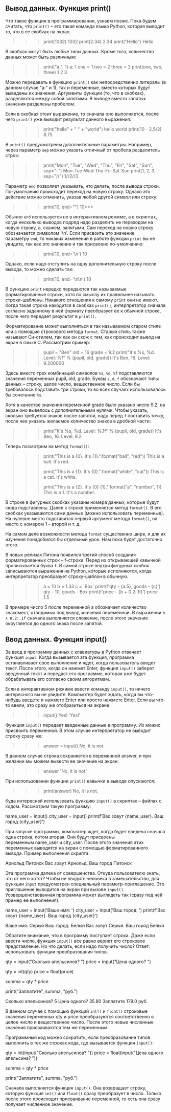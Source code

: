 ## Вывод данных. Функция print()

Что такое функция в программировании, узнаем позже. Пока будем считать, что `print()` – это такая команда языка Python, которая выводит то, что в ее скобках на экран.

>>> print(1032)
1032
>>> print(2.34)
2.34
>>> print("Hello")
Hello

В скобках могут быть любые типы данных. Кроме того, количество данных может быть различным:

>>> print("a:", 1)
a: 1
>>> one = 1
>>> two = 2
>>> three = 3
>>> print(one, two, three)
1 2 3

Можно передавать в функцию `print()` как непосредственно литералы (в данном случае "a:" и 1), так и переменные, вместо которых будут выведены их значения. Аргументы функции (то, что в скобках), разделяются между собой запятыми. В выводе вместо запятых значения разделены пробелом.

Если в скобках стоит выражение, то сначала оно выполняется, после чего `print()` уже выводит результат данного выражения:

>>> print("hello" + " " + "world")
hello world
>>> print(10 - 2.5/2)
8.75

В `print()` предусмотрены дополнительные параметры. Например, через параметр `sep` можно указать отличный от пробела разделитель строк:

>>> print("Mon", "Tue", "Wed", "Thu", "Fri", "Sat", "Sun", sep="-")
Mon-Tue-Wed-Thu-Fri-Sat-Sun
>>> print(1, 2, 3, sep="//")
1//2//3

Параметр `end` позволяет указывать, что делать, после вывода строки. По-умолчанию происходит переход на новую строку. Однако это действие можно отменить, указав любой другой символ или строку:

>>> print(10, end="")
10>>>

Обычно `end` используется не в интерактивном режиме, а в скриптах, когда несколько выводов подряд надо разделить не переходом на новую строку, а, скажем, запятыми. Сам переход на новую строку обозначается символом '\n'. Если присвоить это значение параметру `end`, то никаких изменений в работе функции `print` вы не увидите, так как это значение и так присвоено по-умолчанию:

>>> print(10, end='\n')
10
>>>

Однако, если надо отступить на одну дополнительную строку после вывода, то можно сделать так:

>>> print(10, end='\n\n')
10

В функцию `print` нередко передаются так называемые форматированные строки, хотя по смыслу их правильнее называть строки-шаблоны. Никакого отношения к самому `print` они не имеют. Когда такая строка находится в скобках `print()`, интерпретатор сначала согласно заданному в ней формату преобразует ее к обычной строке, после чего передает результат в `print()`.

Форматирование может выполняться в так называемом старом стиле или с помощью строкового метода `format`. Старый стиль также называют Си-стилем, так как он схож с тем, как происходит вывод на экран в языке C. Рассмотрим пример:

>>> pupil = "Ben"
>>> old = 16
>>> grade = 9.2
>>> print("It's %s, %d. Level: %f" % (pupil, old, grade))
It's Ben, 16. Level: 9.200000

Здесь вместо трех комбинаций символов `%s`, `%d`, `%f` подставляются значения переменных pupil, old, grade. Буквы `s`, `d`, `f` обозначают типы данных – строку, целое число, вещественное число. Если бы требовалось подставить три строки, то во всех случаях использовалось бы сочетание `%s`.

Хотя в качестве значения переменной grade было указано число 9.2, на экран оно вывелось с дополнительными нулями. Чтобы указать, сколько требуется знаков после запятой, надо перед `f` поставить точку, после нее указать желаемое количество знаков в дробной части:

>>> print("It's %s, %d. Level: %.1f" % (pupil, old, grade))
It's Ben, 16. Level: 9.2

Теперь посмотрим на метод `format()`:

>>> print("This is a {0}. It's {1}.".format("ball", "red"))
This is a ball. It's red.
>>>
>>> print("This is a {1}. It's {0}.".format("white", "cat"))
This is a cat. It's white.
>>>
>>> print("This is a {2}. It's {0} {1}.".format("a", "number", 1))
This is a 1. It's a number.

В строке в фигурных скобках указаны номера данных, которые будут сюда подставлены. Далее к строке применяется метод `format()`. В его скобках указываются сами данные (можно использовать переменные). На нулевое место подставится первый аргумент метода `format()`, на место с номером 1 – второй и т. д.

На самом деле возможности метода `format` существенно шире, и для их изучения понадобился бы отдельный урок. Нам пока будет достаточно этого.

В новых релизах Питона появился третий способ создания форматированных строк – f-строки. Перед их открывающей кавычкой прописывается буква `f`. В самой строке внутри фигурных скобок записываются выражения на Python, которые исполняются, когда интерпретатор преобразует строку-шаблон в обычную.

>>> a = 10
>>> b = 1.33
>>> c = 'Box'
>>> print(f'qty - {a:5}, goods - {c}')
qty -    10, goods - Box
>>> print(f'price - {b + 0.2:.1f}')
price - 1.5

В примере число 5 после переменной a обозначает количество знакомест, отводимых под вывод значения переменной. В выражении `b + 0.2:.1f` сначала выполняется сложение, после этого значение округляется до одного знака после запятой.

## Ввод данных. Функция input()

За ввод в программу данных с клавиатуры в Python отвечает функция `input`. Когда вызывается эта функция, программа останавливает свое выполнение и ждет, когда пользователь введет текст. После этого, когда он нажмет Enter, функция `input()` заберет введенный текст и передаст его программе, которая уже будет обрабатывать его согласно своим алгоритмам.

Если в интерактивном режиме ввести команду `input()`, то ничего интересного вы не увидите. Компьютер будет ждать, когда вы что-нибудь введете и нажмете Enter или просто нажмете Enter. Если вы что-то ввели, это сразу же отобразиться на экране:

>>> input()
Yes!
'Yes!'

Функция `input()` передает введенные данные в программу. Их можно присвоить переменной. В этом случае интерпретатор не выводит строку сразу же:

>>> answer = input()
No, it is not.

В данном случае строка сохраняется в переменной answer, и при желании мы можем вывести ее значение на экран:

>>> answer
'No, it is not.'

При использовании функции `print()` кавычки в выводе опускаются:

>>> print(answer)
No, it is not.

Куда интересней использовать функцию `input()` в скриптах – файлах с кодом. Рассмотрим такую программу:

name_user = input()
city_user = input()
print(f'Вас зовут {name_user}. Ваш город {city_user}')

При запуске программы, компьютер ждет, когда будет введена сначала одна строка, потом вторая. Они будут присвоены переменным name_user и city_user. После этого значения этих переменных выводятся на экран с помощью форматированного вывода. Пример выполнения скрипта:

Арнольд
Питонск
Вас зовут Арнольд. Ваш город Питонск

Эта программа далека от совершенства. Откуда пользователю знать, что от него хотят? Чтобы не вводить человека в замешательство, для функции `input` предусмотрен специальный параметр-приглашение. Это приглашение выводится на экран при вызове `input()`. Усовершенствованная программа может выглядеть так (сразу под ней пример ее выполнения):

name_user = input('Ваше имя: ')
city_user = input('Ваш город: ')
print(f'Вас зовут {name_user}. Ваш город {city_user}')

Ваше имя: Серый
Ваш город: Белый
Вас зовут Серый. Ваш город Белый

Обратите внимание, что в программу поступает строка. Даже если ввести число, функция `input()` все равно вернет его строковое представление. Но что делать, если надо получить число? Ответ: использовать функции преобразования типов.

qty = input("Сколько апельсинов? ")
price = input("Цена одного? ")

qty = int(qty)
price = float(price)

summa = qty * price

print("Заплатите", summa, "руб.")

Сколько апельсинов? 5
Цена одного? 35.80
Заплатите 179.0 руб.

В данном случае с помощью функций `int()` и `float()` строковые значения переменных qty и price преобразуются соответственно в целое число и вещественное число. После этого новые численные значения присваиваются тем же переменным.

Программный код можно сократить, если преобразование типов выполнить в тех же строках кода, где вызывается функция `input()`:

qty = int(input("Сколько апельсинов? "))
price = float(input("Цена одного апельсина? "))

summa = qty * price

print("Заплатите", summa, "руб.")

Сначала выполняется функция `input()`. Она возвращает строку, которую функция `int()` или `float()` сразу преобразует в число. Только после этого происходит присваивание переменной, то есть она сразу получает численное значение.
